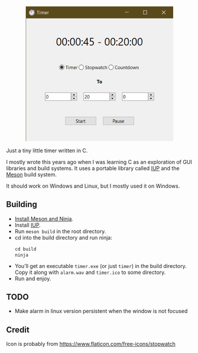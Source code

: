 <center style="margin-bottom: 10px;"><img src="screenshot.png" alt="screenshot" width="400"/></center>

Just a tiny little timer written in C.

I mostly wrote this years ago when I was learning C as an exploration of GUI libraries and build systems. It uses a portable library called [IUP](https://en.wikipedia.org/wiki/IUP_(software)) and the [Meson](https://mesonbuild.com/) build system.

It should work on Windows and Linux, but I mostly used it on Windows.

## Building

- [Install Meson and Ninja](https://mesonbuild.com/Getting-meson.html).
- Install [IUP](https://webserver2.tecgraf.puc-rio.br/iup/en/download_tips.html).
- Run `meson build` in the root directory.
- cd into the build directory and run ninja:
    ```
    cd build
    ninja
    ```
- You'll get an executable `timer.exe` (or just `timer`) in the build directory. Copy it along with `alarm.wav` and `timer.ico` to some directory.
- Run and enjoy.


## TODO
- Make alarm in linux version persistent when the window is not focused

## Credit

Icon is probably from https://www.flaticon.com/free-icons/stopwatch
